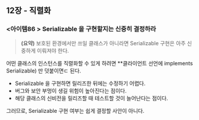 ## 12장 - 직렬화

### <아이템86 > Serializable 을 구현할지는 신중히 결정하라

> **(요약)** 보호된 환경에서만 쓰일 클래스가 아니라면 Serializable 구현은 아주 신중하게 이뤄져야 한다.

어떤 클래스의 인스턴스를 직렬화할 수 있게 하려면 **클라이언트 선언에 implements Serializable) 만 덧붙이면ㄷ 된다.

- Serializable 을 구현하면 릴리즈한 뒤에는 수정하기 어렵다.
- 버그와 보안 부멍이 생길 위험이 높아진다는 점이다.
- 해당 클래스의 신비전을 릴리즈할 때 테스트할 것이 늘어난다는 점이다.

그러므로, Serializable 구현 여부는 쉽게 결정할 사안이 아니다.




